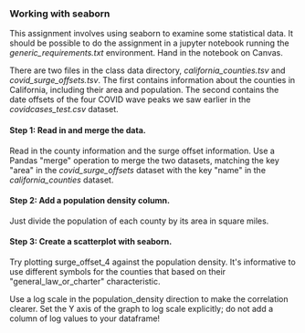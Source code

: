 ### Working with seaborn

This assignment involves using seaborn to examine some statistical data.  It should be
possible to do the assignment in a jupyter notebook running the *generic_requirements.txt*
environment.  Hand in the notebook on Canvas.


There are two files in the class data directory, *california_counties.tsv* and
*covid_surge_offsets.tsv*.  The first contains information about the counties in California,
including their area and population.  The second contains the date offsets of the four COVID
wave peaks we saw earlier in the *covidcases_test.csv* dataset.



#### Step 1: Read in and merge the data.

Read in the county information and the surge offset information.  Use a Pandas "merge" operation
to merge the two datasets, matching the key "area" in the *covid_surge_offsets* dataset with
the key "name" in the *california_counties* dataset.



#### Step 2: Add a population density column.

Just divide the population of each county by its area in square miles.



#### Step 3: Create a scatterplot with seaborn.

Try plotting surge_offset_4 against the population density.  It's informative to
use different symbols for the counties that based on their "general_law_or_charter"
characteristic.

Use a log scale in the population_density direction to make the correlation clearer.
Set the Y axis of the graph to log scale explicitly; do not add a column of log
values to your dataframe!